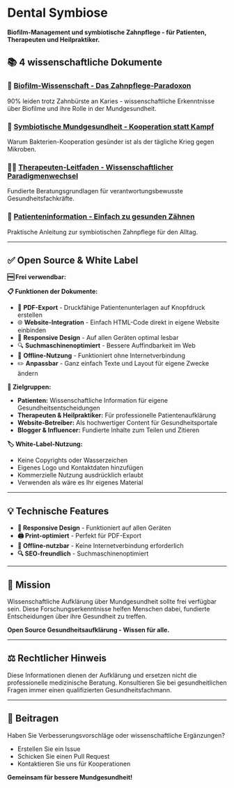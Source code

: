 # Dental Symbiose

**Biofilm-Management und symbiotische Zahnpflege - für Patienten, Therapeuten und Heilpraktiker.**

## 📚 4 wissenschaftliche Dokumente

### 🔬 [Biofilm-Wissenschaft - Das Zahnpflege-Paradoxon](https://laizzz.github.io/Dental-Symbiose/Biofilm_Wissenschaft.html)
90% leiden trotz Zahnbürste an Karies - wissenschaftliche Erkenntnisse über Biofilme und ihre Rolle in der Mundgesundheit.

### 🦠 [Symbiotische Mundgesundheit - Kooperation statt Kampf](https://laizzz.github.io/Dental-Symbiose/Symbiotische_Mundgesundheit.html)
Warum Bakterien-Kooperation gesünder ist als der tägliche Krieg gegen Mikroben.

### 👨‍⚕️ [Therapeuten-Leitfaden - Wissenschaftlicher Paradigmenwechsel](https://laizzz.github.io/Dental-Symbiose/Therapeuten_Leitfaden.html)
Fundierte Beratungsgrundlagen für verantwortungsbewusste Gesundheitsfachkräfte.

### 👤 [Patienteninformation - Einfach zu gesunden Zähnen](https://laizzz.github.io/Dental-Symbiose/Patienteninformation.html)
Praktische Anleitung zur symbiotischen Zahnpflege für den Alltag.

---

## ✅ Open Source & White Label

**🆓 Frei verwendbar:**

**📋 Funktionen der Dokumente:**
- 📄 **PDF-Export** - Druckfähige Patientenunterlagen auf Knopfdruck erstellen
- 🌐 **Website-Integration** - Einfach HTML-Code direkt in eigene Website einbinden
- 📱 **Responsive Design** - Auf allen Geräten optimal lesbar
- 🔍 **Suchmaschinenoptimiert** - Bessere Auffindbarkeit im Web
- 📶 **Offline-Nutzung** - Funktioniert ohne Internetverbindung
- ✏️ **Anpassbar** - Ganz einfach Texte und Layout für eigene Zwecke ändern

**👥 Zielgruppen:**
- **Patienten:** Wissenschaftliche Information für eigene Gesundheitsentscheidungen
- **Therapeuten & Heilpraktiker:** Für professionelle Patientenaufklärung
- **Website-Betreiber:** Als hochwertiger Content für Gesundheitsportale
- **Blogger & Influencer:** Fundierte Inhalte zum Teilen und Zitieren

**🏷️ White-Label-Nutzung:**
- Keine Copyrights oder Wasserzeichen
- Eigenes Logo und Kontaktdaten hinzufügen
- Kommerzielle Nutzung ausdrücklich erlaubt
- Verwenden als wäre es Ihr eigenes Material

---

## 💡 Technische Features

- **📱 Responsive Design** - Funktioniert auf allen Geräten
- **🖨️ Print-optimiert** - Perfekt für PDF-Export  
- **📶 Offline-nutzbar** - Keine Internetverbindung erforderlich
- **🔍 SEO-freundlich** - Suchmaschinenoptimiert

---

## 🎯 Mission

Wissenschaftliche Aufklärung über Mundgesundheit sollte frei verfügbar sein. Diese Forschungserkenntnisse helfen Menschen dabei, fundierte Entscheidungen über ihre Gesundheit zu treffen.

**Open Source Gesundheitsaufklärung - Wissen für alle.**

---

## ⚖️ Rechtlicher Hinweis

Diese Informationen dienen der Aufklärung und ersetzen nicht die professionelle medizinische Beratung. Konsultieren Sie bei gesundheitlichen Fragen immer einen qualifizierten Gesundheitsfachmann.

---

## 🤝 Beitragen

Haben Sie Verbesserungsvorschläge oder wissenschaftliche Ergänzungen? 
- Erstellen Sie ein Issue
- Schicken Sie einen Pull Request  
- Kontaktieren Sie uns für Kooperationen

**Gemeinsam für bessere Mundgesundheit!**
